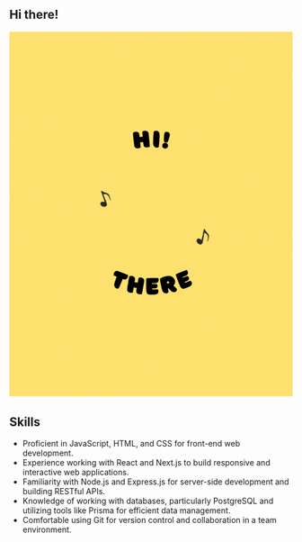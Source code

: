 ## Hi there!

<div>
<img src="./chicken.gif"/>
</div>

## Skills

- Proficient in JavaScript, HTML, and CSS for front-end web development.
- Experience working with React and Next.js to build responsive and interactive web applications.
- Familiarity with Node.js and Express.js for server-side development and building RESTful APIs.
- Knowledge of working with databases, particularly PostgreSQL and utilizing tools like Prisma for efficient data management.
- Comfortable using Git for version control and collaboration in a team environment.
